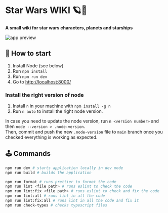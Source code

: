 # Star Wars WIKI 🪐📙

**A small wiki for star wars characters, planets and starships**

![app preview](https://user-images.githubusercontent.com/46030630/204879006-088f68f9-dc72-49ee-bb86-311b2562a080.gif)

## 🚀 How to start

1. Install Node (see below)
2. Run `npm install`
3. Run `npm run dev`
4. Go to [http://localhost:8000/](http://localhost:8000/)

### Install the right version of node

1. Install `n` in your machine with `npm install -g n`
2. Run `n auto` to install the right node version.

In case you need to update the node version, run `n <version number>` and then `node --version > .node-version`.\
Then, commit and push the new `.node-version` file to `main` branch once you checked everything is working as expected.

## 🕹 Commands

```bash
npm run dev # starts application locally in dev mode
npm run build # builds the application

npm run format # runs prettier to format the code
npm run lint <file path> # runs eslint to check the code
npm run lint:fix <file path> # runs eslint to check and fix the code
npm run lint:all # runs lint in all the code
npm run lint:fix:all # runs lint in all the code and fix it
npm run check-types # checks typescript files
```
